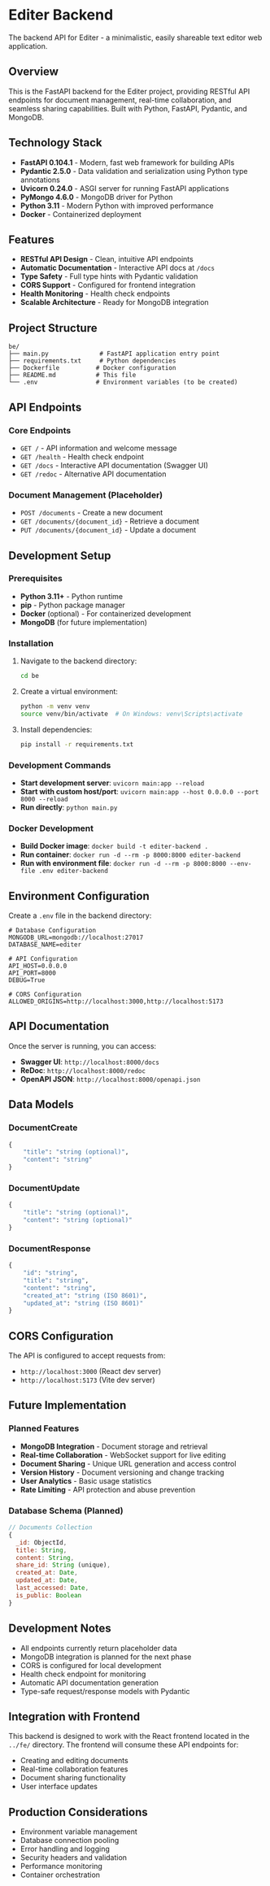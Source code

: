 # Editer Backend

The backend API for Editer - a minimalistic, easily shareable text editor web application.

## Overview

This is the FastAPI backend for the Editer project, providing RESTful API endpoints for document management, real-time collaboration, and seamless sharing capabilities. Built with Python, FastAPI, Pydantic, and MongoDB.

## Technology Stack

- **FastAPI 0.104.1** - Modern, fast web framework for building APIs
- **Pydantic 2.5.0** - Data validation and serialization using Python type annotations
- **Uvicorn 0.24.0** - ASGI server for running FastAPI applications
- **PyMongo 4.6.0** - MongoDB driver for Python
- **Python 3.11** - Modern Python with improved performance
- **Docker** - Containerized deployment

## Features

- **RESTful API Design** - Clean, intuitive API endpoints
- **Automatic Documentation** - Interactive API docs at `/docs`
- **Type Safety** - Full type hints with Pydantic validation
- **CORS Support** - Configured for frontend integration
- **Health Monitoring** - Health check endpoints
- **Scalable Architecture** - Ready for MongoDB integration

## Project Structure

```
be/
├── main.py              # FastAPI application entry point
├── requirements.txt     # Python dependencies
├── Dockerfile          # Docker configuration
├── README.md           # This file
└── .env                # Environment variables (to be created)
```

## API Endpoints

### Core Endpoints

- `GET /` - API information and welcome message
- `GET /health` - Health check endpoint
- `GET /docs` - Interactive API documentation (Swagger UI)
- `GET /redoc` - Alternative API documentation

### Document Management (Placeholder)

- `POST /documents` - Create a new document
- `GET /documents/{document_id}` - Retrieve a document
- `PUT /documents/{document_id}` - Update a document

## Development Setup

### Prerequisites

- **Python 3.11+** - Python runtime
- **pip** - Python package manager
- **Docker** (optional) - For containerized development
- **MongoDB** (for future implementation)

### Installation

1. Navigate to the backend directory:
   ```bash
   cd be
   ```

2. Create a virtual environment:
   ```bash
   python -m venv venv
   source venv/bin/activate  # On Windows: venv\Scripts\activate
   ```

3. Install dependencies:
   ```bash
   pip install -r requirements.txt
   ```

### Development Commands

- **Start development server**: `uvicorn main:app --reload`
- **Start with custom host/port**: `uvicorn main:app --host 0.0.0.0 --port 8000 --reload`
- **Run directly**: `python main.py`

### Docker Development

- **Build Docker image**: `docker build -t editer-backend .`
- **Run container**: `docker run -d --rm -p 8000:8000 editer-backend`
- **Run with environment file**: `docker run -d --rm -p 8000:8000 --env-file .env editer-backend`

## Environment Configuration

Create a `.env` file in the backend directory:

```env
# Database Configuration
MONGODB_URL=mongodb://localhost:27017
DATABASE_NAME=editer

# API Configuration
API_HOST=0.0.0.0
API_PORT=8000
DEBUG=True

# CORS Configuration
ALLOWED_ORIGINS=http://localhost:3000,http://localhost:5173
```

## API Documentation

Once the server is running, you can access:

- **Swagger UI**: `http://localhost:8000/docs`
- **ReDoc**: `http://localhost:8000/redoc`
- **OpenAPI JSON**: `http://localhost:8000/openapi.json`

## Data Models

### DocumentCreate
```python
{
    "title": "string (optional)",
    "content": "string"
}
```

### DocumentUpdate
```python
{
    "title": "string (optional)",
    "content": "string (optional)"
}
```

### DocumentResponse
```python
{
    "id": "string",
    "title": "string",
    "content": "string",
    "created_at": "string (ISO 8601)",
    "updated_at": "string (ISO 8601)"
}
```

## CORS Configuration

The API is configured to accept requests from:
- `http://localhost:3000` (React dev server)
- `http://localhost:5173` (Vite dev server)

## Future Implementation

### Planned Features

- **MongoDB Integration** - Document storage and retrieval
- **Real-time Collaboration** - WebSocket support for live editing
- **Document Sharing** - Unique URL generation and access control
- **Version History** - Document versioning and change tracking
- **User Analytics** - Basic usage statistics
- **Rate Limiting** - API protection and abuse prevention

### Database Schema (Planned)

```javascript
// Documents Collection
{
  _id: ObjectId,
  title: String,
  content: String,
  share_id: String (unique),
  created_at: Date,
  updated_at: Date,
  last_accessed: Date,
  is_public: Boolean
}
```

## Development Notes

- All endpoints currently return placeholder data
- MongoDB integration is planned for the next phase
- CORS is configured for local development
- Health check endpoint for monitoring
- Automatic API documentation generation
- Type-safe request/response models with Pydantic

## Integration with Frontend

This backend is designed to work with the React frontend located in the `../fe/` directory. The frontend will consume these API endpoints for:

- Creating and editing documents
- Real-time collaboration features
- Document sharing functionality
- User interface updates

## Production Considerations

- Environment variable management
- Database connection pooling
- Error handling and logging
- Security headers and validation
- Performance monitoring
- Container orchestration
